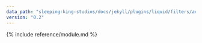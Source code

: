 ```yaml
---
data_path: "sleeping-king-studios/docs/jekyll/plugins/liquid/filters/anchorize-slug"
version: "0.2"
---
```


{% include reference/module.md %}
